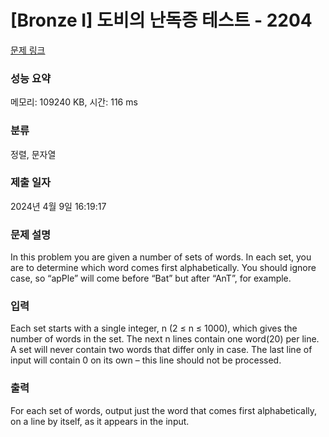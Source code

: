 # [Bronze I] 도비의 난독증 테스트 - 2204 

[문제 링크](https://www.acmicpc.net/problem/2204) 

### 성능 요약

메모리: 109240 KB, 시간: 116 ms

### 분류

정렬, 문자열

### 제출 일자

2024년 4월 9일 16:19:17

### 문제 설명

<p>In this problem you are given a number of sets of words. In each set, you are to determine which word comes first alphabetically. You should ignore case, so “apPle” will come before “Bat” but after “AnT”, for example.</p>

### 입력 

 <p>Each set starts with a single integer, n (2 ≤ n ≤ 1000), which gives the number of words in the set. The next n lines contain one word(20) per line. A set will never contain two words that differ only in case. The last line of input will contain 0 on its own – this line should not be processed.</p>

### 출력 

 <p>For each set of words, output just the word that comes first alphabetically, on a line by itself, as it appears in the input.</p>

